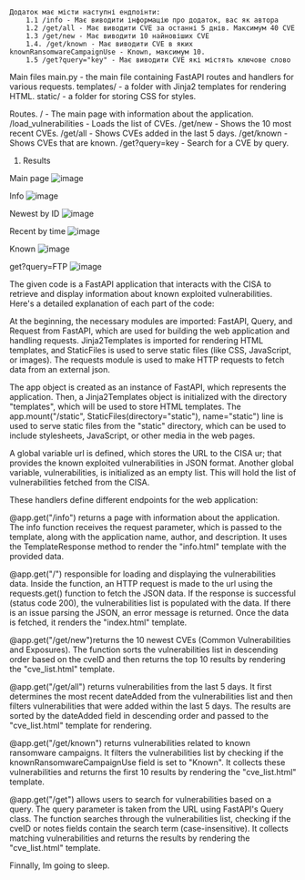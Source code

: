     Додаток має місти наступні ендпоінти:
        1.1 /info - Має виводити інформацію про додаток, вас як автора
        1.2 /get/all - Має виводити CVE за останні 5 днів. Максимум 40 CVE
        1.3 /get/new - Має виводити 10 найновіших CVE
        1.4. /get/known - Має виводити CVE в яких knownRansomwareCampaignUse - Known, максимум 10.
        1.5 /get?query="key" - Має виводити CVE які містять ключове слово

Main files
main.py - the main file containing FastAPI routes and handlers for various requests.
templates/ - a folder with Jinja2 templates for rendering HTML.
static/ - a folder for storing CSS for styles.

Routes.
/ - The main page with information about the application.
/load_vulnerabilities - Loads the list of CVEs.
/get/new - Shows the 10 most recent CVEs.
/get/all - Shows CVEs added in the last 5 days.
/get/known - Shows CVEs that are known.
 /get?query=key - Search for a CVE by query.
 
1. Results

Main page
![image](https://github.com/user-attachments/assets/3816f2e7-9982-4c32-b12d-363507e23431)

Info
![image](https://github.com/user-attachments/assets/c1475fbb-107e-48e0-9717-2612528c8db9)

Newest by ID
![image](https://github.com/user-attachments/assets/b051a63a-9d2e-4fad-a51f-cd54f4d4bd56)

Recent by time
![image](https://github.com/user-attachments/assets/1786af6d-2676-40b6-a5c9-7d5afdfe7b75)

Known
![image](https://github.com/user-attachments/assets/d5b1df41-cfd9-4894-acf4-f8dae36fb567)

get?query=FTP
![image](https://github.com/user-attachments/assets/1f5ec898-b7f9-4ad4-aa2d-c032172daecf)



The given code is a FastAPI application that interacts with the CISA to retrieve and display information about known exploited vulnerabilities. Here's a detailed explanation of each part of the code:

At the beginning, the necessary modules are imported: FastAPI, Query, and Request from FastAPI, which are used for building the web application and handling requests. Jinja2Templates is imported for rendering HTML templates, and StaticFiles is used to serve static files (like CSS, JavaScript, or images). The requests module is used to make HTTP requests to fetch data from an external json.

The app object is created as an instance of FastAPI, which represents the application. Then, a Jinja2Templates object is initialized with the directory "templates", which will be used to store HTML templates. The app.mount("/static", StaticFiles(directory="static"), name="static") line is used to serve static files from the "static" directory, which can be used to include stylesheets, JavaScript, or other media in the web pages.

A global variable url is defined, which stores the URL to the CISA ur; that provides the known exploited vulnerabilities in JSON format. Another global variable, vulnerabilities, is initialized as an empty list. This will hold the list of vulnerabilities fetched from the CISA.

These handlers define different endpoints for the web application:

@app.get("/info") returns a page with information about the application. The info function receives the request parameter, which is passed to the template, along with the application name, author, and description. It uses the TemplateResponse method to render the "info.html" template with the provided data.

@app.get("/") responsible for loading and displaying the vulnerabilities data. Inside the function, an HTTP request is made to the url using the requests.get() function to fetch the JSON data. If the response is successful (status code 200), the vulnerabilities list is populated with the data. If there is an issue parsing the JSON, an error message is returned. Once the data is fetched, it renders the "index.html" template.

@app.get("/get/new")returns the 10 newest CVEs (Common Vulnerabilities and Exposures). The function sorts the vulnerabilities list in descending order based on the cveID and then returns the top 10 results by rendering the "cve_list.html" template.

@app.get("/get/all") returns vulnerabilities from the last 5 days. It first determines the most recent dateAdded from the vulnerabilities list and then filters vulnerabilities that were added within the last 5 days. The results are sorted by the dateAdded field in descending order and passed to the "cve_list.html" template for rendering.

@app.get("/get/known") returns vulnerabilities related to known ransomware campaigns. It filters the vulnerabilities list by checking if the knownRansomwareCampaignUse field is set to "Known". It collects these vulnerabilities and returns the first 10 results by rendering the "cve_list.html" template.

@app.get("/get") allows users to search for vulnerabilities based on a query. The query parameter is taken from the URL using FastAPI's Query class. The function searches through the vulnerabilities list, checking if the cveID or notes fields contain the search term (case-insensitive). It collects matching vulnerabilities and returns the results by rendering the "cve_list.html" template.

Finnally, Im going to sleep.
